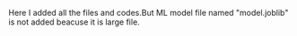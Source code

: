 Here I added all the files and codes.But ML model file named "model.joblib" is not added beacuse it is large file.
